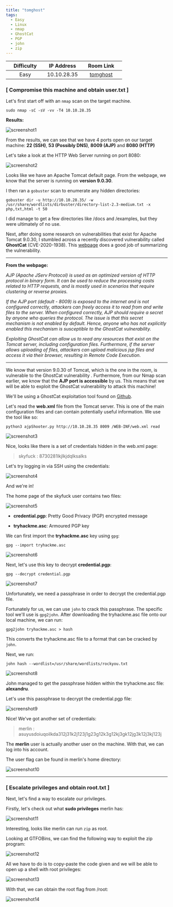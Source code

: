 ```yaml
---
title: "tomghost"
tags:
  - Easy
  - Linux
  - nmap
  - GhostCat
  - PGP
  - john
  - zip
---
```


|  | Difficulty |  |  IP Address   |  | Room Link |  |
|--| :--------: |--|:------------: |--| :--------:|--|
|  |    Easy    |  |  10.10.28.35  |  | [tomghost](https://tryhackme.com/room/tomghost) |  |

### [ Compromise this machine and obtain user.txt ]

Let's first start off with an `nmap` scan on the target machine.

```
sudo nmap -sC -sV -vv -T4 10.10.28.35
```

**Results:**

![screenshot1](../assets/images/tomghost/screenshot1.png)

From the results, we can see that we have 4 ports open on our target machine: **22 (SSH)**, **53 (Possibly DNS)**, **8009 (AJP)** and **8080 (HTTP)**

Let's take a look at the HTTP Web Server running on port 8080:

![screenshot2](../assets/images/tomghost/screenshot2.png)

Looks like we have an Apache Tomcat default page. From the webpage, we know that the server is running on **version 9.0.30**.

I then ran a `gobuster` scan to enumerate any hidden directories:

```
gobuster dir -u http://10.10.28.35/ -w /usr/share/wordlists/dirbuster/directory-list-2.3-medium.txt -x php,txt,html -t 50
```

I did manage to get a few directories like /docs and /examples, but they were ultimately of no use.

Next, after doing some research on vulnerabilities that exist for Apache Tomcat 9.0.30, I stumbled across a recently discovered vulnerability called **GhostCat** (CVE-2020-1938). This [webpage](https://scottc130.medium.com/understanding-the-ghost-cat-vulnerability-cve-2020-1938-79ceae327599) does a good job of summarizing the vulnerability.

---

**From the webpage:** 

*AJP (Apache JServ Protocol) is used as an optimized version of HTTP protocol in binary form. It can be used to reduce the processing costs related to HTTP requests, and is mostly used in scenarios that require clustering or reverse proxies.*

*If the AJP port (default - 8009) is exposed to the internet and is not configured correctly, attackers can freely access it to read from and write files to the server. When configured correctly, AJP should require a secret by anyone who queries the protocol. The issue is that this secret mechanism is not enabled by default. Hence, anyone who has not explicitly enabled this mechanism is susceptible to the GhostCat vulnerability.* 

*Exploiting GhostCat can allow us to read any resources that exist on the Tomcat server, including configuration files. Furthermore, if the server allows uploading of files, attackers can upload malicious jsp files and access it via their browser, resulting in Remote Code Execution.*

---

We know that version 9.0.30 of Tomcat, which is the one in the room, is vulnerable to the GhostCat vulnerability . Furthermore, from our Nmap scan earlier, we know that the **AJP port is accessible** by us. This means that we will be able to exploit the GhostCat vulnerability to attack this machine!

We'll be using a GhostCat exploitation tool found on [Github](https://github.com/00theway/Ghostcat-CNVD-2020-10487).

Let's read the **web.xml** file from the Tomcat server. This is one of the main configuration files and can contain potentially useful information. We use the tool like so:

```
python3 ajpShooter.py http://10.10.28.35 8009 /WEB-INF/web.xml read
```

![screenshot3](../assets/images/tomghost/screenshot3.png)

Nice, looks like there is a set of credentials hidden in the web.xml page:

> skyfuck : 8730281lkjlkjdqlksalks

Let's try logging in via SSH using the credentials:

![screenshot4](../assets/images/tomghost/screenshot4.png)

And we're in!

The home page of the skyfuck user contains two files:

![screenshot5](../assets/images/tomghost/screenshot5.png)

* **credential.pgp**: Pretty Good Privacy (PGP) encrypted message

* **tryhackme.asc**: Armoured PGP key

We can first import the **tryhackme.asc** key using `gpg`:

```
gpg --import tryhackme.asc
```

![screenshot6](../assets/images/tomghost/screenshot6.png)

Next, let's use this key to decrypt **credential.pgp**:

```
gpg --decrypt credential.pgp
```

![screenshot7](../assets/images/tomghost/screenshot7.png)

Unfortunately, we need a passphrase in order to decrypt the credential.pgp file.

Fortunately for us, we can use `john` to crack this passphrase. The specific tool we'll use is `gpg2john`. After downloading the tryhackme.asc file onto our local machine, we can run:

```
gpg2john tryhackme.asc > hash
```

This converts the tryhackme.asc file to a format that can be cracked by `john`.

Next, we run:

```
john hash --wordlist=/usr/share/wordlists/rockyou.txt
```

![screenshot8](../assets/images/tomghost/screenshot8.png)

John managed to get the passphrase hidden within the tryhackme.asc file: **alexandru**.

Let's use this passphrase to decrypt the credential.pgp file:

![screenshot9](../assets/images/tomghost/screenshot9.png)

Nice! We've got another set of credentials: 

> merlin : asuyusdoiuqoilkda312j31k2j123j1g23g12k3g12kj3gk12jg3k12j3kj123j

The **merlin** user is actually another user on the machine. With that, we can log into his account. 

The user flag can be found in merlin's home directory:

![screenshot10](../assets/images/tomghost/screenshot10.png)

---

### [ Escalate privileges and obtain root.txt ]

Next, let's find a way to escalate our privileges.

Firstly, let's check out what **sudo privileges** merlin has:

![screenshot11](../assets/images/tomghost/screenshot11.png)

Interesting, looks like merlin can run `zip` as root.

Looking at GTFOBins, we can find the following way to exploit the zip program:

![screenshot12](../assets/images/tomghost/screenshot12.png)

All we have to do is to copy-paste the code given and we will be able to open up a shell with root privileges:

![screenshot13](../assets/images/tomghost/screenshot13.png)

With that, we can obtain the root flag from /root:

![screenshot14](../assets/images/tomghost/screenshot14.png)
